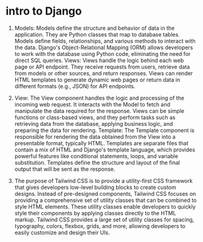 # intro to Django

1. Models: Models define the structure and behavior of data in the application. They are Python classes that map to database tables. Models define fields, relationships, and various methods to interact with the data. Django's Object-Relational Mapping (ORM) allows developers to work with the database using Python code, eliminating the need for direct SQL queries. Views: Views handle the logic behind each web page or API endpoint. They receive requests from users, retrieve data from models or other sources, and return responses. Views can render HTML templates to generate dynamic web pages or return data in different formats (e.g., JSON) for API endpoints.

2. View: The View component handles the logic and processing of the incoming web request. It interacts with the Model to fetch and manipulate the data required for the response. Views can be simple functions or class-based views, and they perform tasks such as retrieving data from the database, applying business logic, and preparing the data for rendering. Template: The Template component is responsible for rendering the data obtained from the View into a presentable format, typically HTML. Templates are separate files that contain a mix of HTML and Django's template language, which provides powerful features like conditional statements, loops, and variable substitution. Templates define the structure and layout of the final output that will be sent as the response.

3. The purpose of Tailwind CSS is to provide a utility-first CSS framework that gives developers low-level building blocks to create custom designs. Instead of pre-designed components, Tailwind CSS focuses on providing a comprehensive set of utility classes that can be combined to style HTML elements. These utility classes enable developers to quickly style their components by applying classes directly to the HTML markup. Tailwind CSS provides a large set of utility classes for spacing, typography, colors, flexbox, grids, and more, allowing developers to easily customize and design their UIs.

